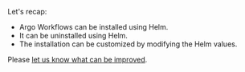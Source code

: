 Let's recap:

* Argo Workflows can be installed using Helm.
* It can be uninstalled using Helm.
* The installation can be customized by modifying the Helm values.

Please [let us know what can be improved](https://github.com/argoproj-labs/training-material/issues).
